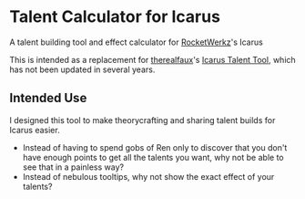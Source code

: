 # Talent Calculator for Icarus

A talent building tool and effect calculator for [RocketWerkz](https://rocketwerkz.com/)'s Icarus

This is intended as a replacement for [therealfaux](http://reddit.com/u/therealfaux)'s [Icarus Talent Tool](https://icarusbuilds.app/), which has not been updated in several years.

## Intended Use

I designed this tool to make theorycrafting and sharing talent builds for Icarus easier.
* Instead of having to spend gobs of Ren only to discover that you don't have enough points to get all the talents you want, why not be able to see that in a painless way?
* Instead of nebulous tooltips, why not show the exact effect of your talents?